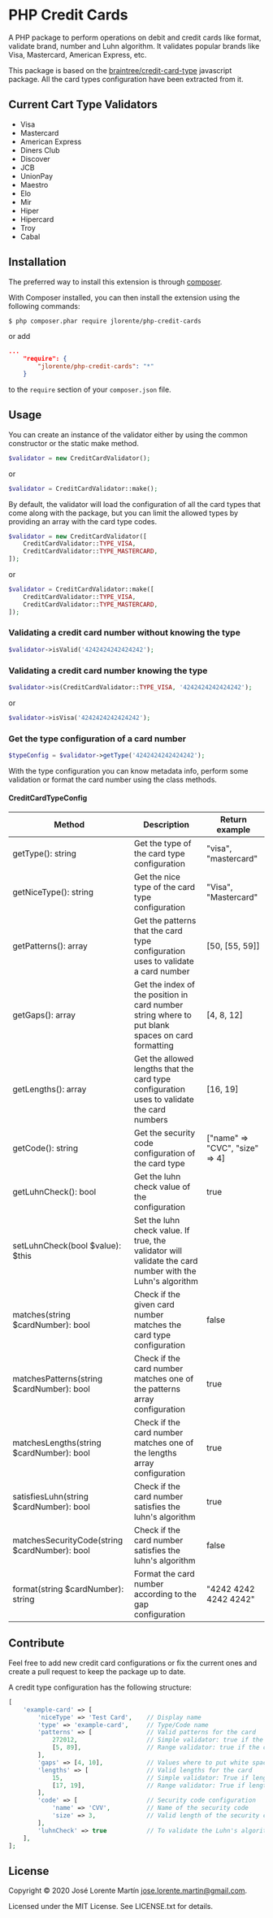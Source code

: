 PHP Credit Cards
================

A PHP package to perform operations on debit and credit cards like format, validate 
brand, number and Luhn algorithm. It validates popular brands like Visa, Mastercard, 
American Express, etc.

This package is based on the [braintree/credit-card-type](https://github.com/braintree/credit-card-type) 
javascript package. All the card types configuration have been extracted from it.

## Current Cart Type Validators

* Visa
* Mastercard
* American Express
* Diners Club
* Discover
* JCB
* UnionPay
* Maestro
* Elo
* Mir
* Hiper
* Hipercard
* Troy
* Cabal

## Installation

The preferred way to install this extension is through [composer](http://getcomposer.org/download/).

With Composer installed, you can then install the extension using the following commands:

```bash
$ php composer.phar require jlorente/php-credit-cards
```

or add 

```json
...
    "require": {
        "jlorente/php-credit-cards": "*"
    }
```

to the ```require``` section of your `composer.json` file.

## Usage

You can create an instance of the validator either by using the common 
constructor or the static make method.

```php
$validator = new CreditCardValidator();
```

or 

```php
$validator = CreditCardValidator::make();
```

By default, the validator will load the configuration of all the card types that 
come along with the package, but you can limit the allowed types by providing 
an array with the card type codes.

```php
$validator = new CreditCardValidator([
    CreditCardValidator::TYPE_VISA,
    CreditCardValidator::TYPE_MASTERCARD,
]);
```

or

```php
$validator = CreditCardValidator::make([
    CreditCardValidator::TYPE_VISA,
    CreditCardValidator::TYPE_MASTERCARD,
]);
```

### Validating a credit card number without knowing the type

```php
$validator->isValid('4242424242424242');
```

### Validating a credit card number knowing the type

```php
$validator->is(CreditCardValidator::TYPE_VISA, '4242424242424242');
```

or 

```php
$validator->isVisa('4242424242424242');
```

### Get the type configuration of a card number

```php
$typeConfig = $validator->getType('4242424242424242');
```

With the type configuration you can know metadata info, perform some validation 
or format the card number using the class methods.

#### CreditCardTypeConfig

|Method|Description|Return example|
|---|---|---|
|getType(): string|Get the type of the card type configuration|"visa", "mastercard"|
|getNiceType(): string|Get the nice type of the card type configuration|"Visa", "Mastercard"|
|getPatterns(): array|Get the patterns that the card type configuration uses to validate a card number|[50, [55, 59]]|
|getGaps(): array|Get the index of the position in card number string where to put blank spaces on card formatting|[4, 8, 12]|
|getLengths(): array|Get the allowed lengths that the card type configuration uses to validate the card numbers|[16, 19]|
|getCode(): string|Get the security code configuration of the card type|["name" => "CVC", "size" => 4]|
|getLuhnCheck(): bool|Get the luhn check value of the configuration|true|
|setLuhnCheck(bool $value): $this|Set the luhn check value. If true, the validator will validate the card number with the Luhn's algorithm||
|matches(string $cardNumber): bool|Check if the given card number matches the card type configuration|false|
|matchesPatterns(string $cardNumber): bool|Check if the card number matches one of the patterns array configuration|true|
|matchesLengths(string $cardNumber): bool|Check if the card number matches one of the lengths array configuration|true|
|satisfiesLuhn(string $cardNumber): bool|Check if the card number satisfies the luhn's algorithm|true|
|matchesSecurityCode(string $cardNumber): bool|Check if the card number satisfies the luhn's algorithm|false|
|format(string $cardNumber): string|Format the card number according to the gap configuration|"4242 4242 4242 4242"|

## Contribute

Feel free to add new credit card configurations or fix the current ones and 
create a pull request to keep the package up to date.

A credit type configuration has the following structure:

```php
[
    'example-card' => [
        'niceType' => 'Test Card',    // Display name
        'type' => 'example-card',     // Type/Code name
        'patterns' => [               // Valid patterns for the card
            272012,                   // Simple validator: true if the card begins with the pattern 272012
            [5, 89],                  // Range validator: true if the card initial two digits value is between 5 and 89 both included
        ],
        'gaps' => [4, 10],            // Values where to put white spaces on pretty card formatting. In this example: XXXX XXXXXX XXXXXX
        'lengths' => [                // Valid lengths for the card
            15,                       // Simple validator: True if length is exactly 15
            [17, 19],                 // Range validator: True if length is between 17 and 19 both included
        ],
        'code' => [                   // Security code configuration
            'name' => 'CVV',          // Name of the security code
            'size' => 3,              // Valid length of the security code
        ],
        'luhnCheck' => true           // To validate the Luhn's algorithm when calling matches
    ],
];
```

## License 
Copyright &copy; 2020 José Lorente Martín <jose.lorente.martin@gmail.com>.

Licensed under the MIT License. See LICENSE.txt for details.
